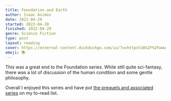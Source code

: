 ```yaml
---
title: Foundation and Earth
author: Isaac Asimov
date: 2022-04-29
started: 2022-04-28
finished: 2022-04-29
genre: Science Fiction
type: post
layout: reading
cover: https://external-content.duckduckgo.com/iu/?u=https%3A%2F%2Fwww.you-books.com%2Fstorebooks%2FI%2FI-Asimov%2FFoundation-And-Earth%2Fcover.jpg&f=1&nofb=1
emoji: 📚
---
```


This was a great end to the Foundation series. While still quite sci-fantasy, there was a lot of discussion of the human condition and some gentle philosophy.

Overall I enjoyed this series and have put [the prequels and associated series](https://en.wikipedia.org/wiki/Isaac_Asimov#Science_fiction_2) on my to-read list.